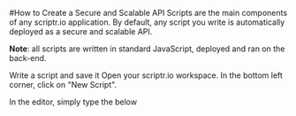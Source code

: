 #How to Create a Secure and Scalable API
Scripts are the main components of any scriptr.io application. By default, any script you write is automatically deployed as a secure and scalable API.

**Note**: all scripts are written in standard JavaScript, deployed and ran on the back-end.

Write a script and save it
Open your scriptr.io workspace. In the bottom left corner, click on "New Script". 

In the editor, simply type the below

